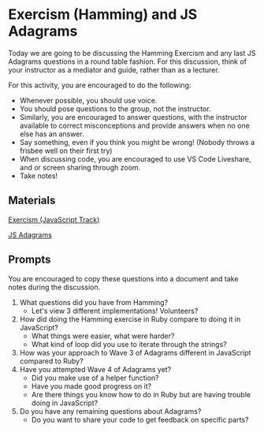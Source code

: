 # Exercism (Hamming) and JS Adagrams

Today we are going to be discussing the Hamming Exercism and any last JS Adagrams questions in a round table fashion. For this discussion, think of your instructor as a mediator and guide, rather than as a lecturer.

For this activity, you are encouraged to do the following:

* Whenever possible, you should use voice.
* You should pose questions to the group, not the instructor.
* Similarly, you are encouraged to answer questions, with the instructor available to correct misconceptions and provide answers when no one else has an answer.
* Say something, even if you think you might be wrong! (Nobody throws a frisbee well on their first try)
* When discussing code, you are encouraged to use VS Code Liveshare, and or screen sharing through zoom.
* Take notes!

## Materials
[Exercism (JavaScript Track)](https://exercism.io/my/tracks/javascript)

[JS Adagrams](https://github.com/Ada-C13/js-adagrams)


## Prompts
You are encouraged to copy these questions into a document and take notes during the discussion.

1. What questions did you have from Hamming?
    * Let's view 3 different implementations! Volunteers?
2. How did doing the Hamming exercise in Ruby compare to doing it in JavaScript?
    * What things were easier, what were harder?
    * What kind of loop did you use to iterate through the strings?
3. How was your approach to Wave 3 of Adagrams different in JavaScript compared to Ruby?
4. Have you attempted Wave 4 of Adagrams yet?
    * Did you make use of a helper function?
    * Have you made good progress on it?
    * Are there things you know how to do in Ruby but are having trouble doing in JavaScript?
5. Do you have any remaining questions about Adagrams?
    * Do you want to share your code to get feedback on specific parts?
